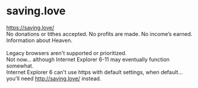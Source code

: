 # saving.love

https://saving.love/ <br>
No donations or tithes accepted. No profits are made. No income’s earned. <br>
Information about Heaven. <br><br>
Legacy browsers aren't supported or prioritized. <br>
Not now... although Internet Explorer 6-11 may eventually function somewhat.<br>
Internet Explorer 6 can't use https with default settings, when default... you'll need http://saving.love/ instead. <br><br> 
